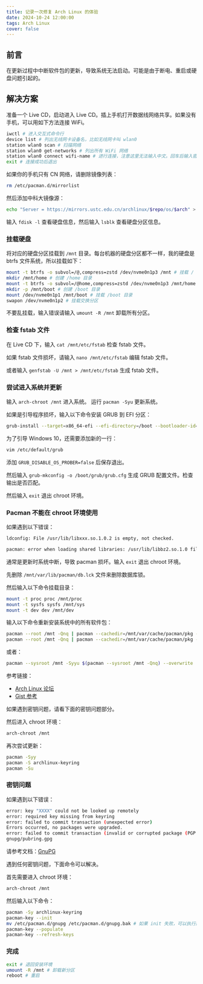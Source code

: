 ```yaml
---
title: 记录一次修复 Arch Linux 的体验
date: 2024-10-24 12:00:00
tags: Arch Linux
cover: false
---
```


## 前言

在更新过程中中断软件包的更新，导致系统无法启动。可能是由于断电、重启或硬盘问题引起的。

## 解决方案

准备一个 Live CD，启动进入 Live CD。插上手机打开数据线网络共享。如果没有手机，可以用如下方法连接 WiFi。

```bash
iwctl # 进入交互式命令行
device list # 列出无线网卡设备名，比如无线网卡叫 wlan0
station wlan0 scan # 扫描网络
station wlan0 get-networks # 列出所有 WiFi 网络
station wlan0 connect wifi-name # 进行连接，注意这里无法输入中文。回车后输入密码即可
exit # 连接成功后退出
```

如果你的手机只有 CN 网络，请删除镜像列表：

```bash
rm /etc/pacman.d/mirrorlist
```

然后添加中科大镜像源：

```bash
echo "Server = https://mirrors.ustc.edu.cn/archlinux/$repo/os/$arch" > /etc/pacman.d/mirrorlist
```

输入 `fdisk -l` 查看硬盘信息，然后输入 `lsblk` 查看硬盘分区信息。

### 挂载硬盘

将对应的硬盘分区挂载到 `/mnt` 目录。每台机器的硬盘分区都不一样，我的硬盘是 btrfs 文件系统，所以挂载如下：

```bash
mount -t btrfs -o subvol=/@,compress=zstd /dev/nvme0n1p3 /mnt # 挂载 / 目录
mkdir /mnt/home # 创建 /home 目录
mount -t btrfs -o subvol=/@home,compress=zstd /dev/nvme0n1p3 /mnt/home # 挂载 /home 目录
mkdir -p /mnt/boot # 创建 /boot 目录
mount /dev/nvme0n1p1 /mnt/boot # 挂载 /boot 目录
swapon /dev/nvme0n1p2 # 挂载交换分区
```

不要乱挂载，输入错误请输入 `umount -R /mnt` 卸载所有分区。

### 检查 fstab 文件

在 Live CD 下，输入 `cat /mnt/etc/fstab` 检查 fstab 文件。

如果 fstab 文件损坏，请输入 `nano /mnt/etc/fstab` 编辑 fstab 文件。

或者输入 `genfstab -U /mnt > /mnt/etc/fstab` 生成 fstab 文件。

### 尝试进入系统并更新

输入 `arch-chroot /mnt` 进入系统。
运行 `pacman -Syu` 更新系统。

如果是引导程序损坏，输入以下命令安装 GRUB 到 EFI 分区：

```bash
grub-install --target=x86_64-efi --efi-directory=/boot --bootloader-id=ARCH
```

为了引导 Windows 10，还需要添加新的一行：

```bash
vim /etc/default/grub
```

添加 `GRUB_DISABLE_OS_PROBER=false` 后保存退出。

然后输入 `grub-mkconfig -o /boot/grub/grub.cfg` 生成 GRUB 配置文件。检查输出是否匹配。

然后输入 `exit` 退出 chroot 环境。

### Pacman 不能在 chroot 环境使用

如果遇到以下错误：

```bash
ldconfig: File /usr/lib/libxxx.so.1.0.2 is empty, not checked.
```

```bash
pacman: error when loading shared libraries: /usr/lib/libbz2.so.1.0 file too short
```

通常是更新时系统中断，导致 pacman 损坏。输入 `exit` 退出 chroot 环境。

先删除 `/mnt/var/lib/pacman/db.lck` 文件来删除数据库锁。

然后输入以下命令挂载目录：

```bash
mount -t proc proc /mnt/proc
mount -t sysfs sysfs /mnt/sys
mount -t dev dev /mnt/dev
```

输入以下命令重新安装系统中的所有软件包：

```bash
pacman --root /mnt -Qnq | pacman --cachedir=/mnt/var/cache/pacman/pkg --root /mnt -S --dbonly -
pacman --root /mnt -Qnq | pacman --cachedir=/mnt/var/cache/pacman/pkg --root /mnt -S -
```

或者：

```bash
pacman --sysroot /mnt -Syyu $(pacman --sysroot /mnt -Qnq) --overwrite '*'
```

参考链接：

- [Arch Linux 论坛](https://bbs.archlinux.org/viewtopic.php?id=293993)
- [Gist 参考](https://gist.github.com/metzenseifner/cb61ecfd614a93c5927ba3cd62d68127)

如果遇到密钥问题，请看下面的密钥问题部分。

然后进入 chroot 环境：

```bash
arch-chroot /mnt
```

再次尝试更新：

```bash
pacman -Syy
pacman -S archlinux-keyring
pacman -Su
```

### 密钥问题

如果遇到以下错误：

```bash
error: key "XXXX" could not be looked up remotely
error: required key missing from keyring
error: failed to commit transaction (unexpected error)
Errors occurred, no packages were upgraded.
error: failed to commit transaction (invalid or corrupted package (PGP signature))
gnupg/pubring.gpg
```

请参考文档：[GnuPG](https://wiki.archlinux.org/title/GnuPG)

遇到任何密钥问题，下面命令可以解决。

首先需要进入 chroot 环境：

```bash
arch-chroot /mnt
```

然后输入以下命令：

```bash
pacman -Sy archlinux-keyring
pacman-key --init
mv /etc/pacman.d/gnupg /etc/pacman.d/gnupg.bak # 如果 init 失败，可以执行这行
pacman-key --populate
pacman-key --refresh-keys
```

### 完成

```bash
exit # 退回安装环境
umount -R /mnt # 卸载新分区
reboot # 重启
```

